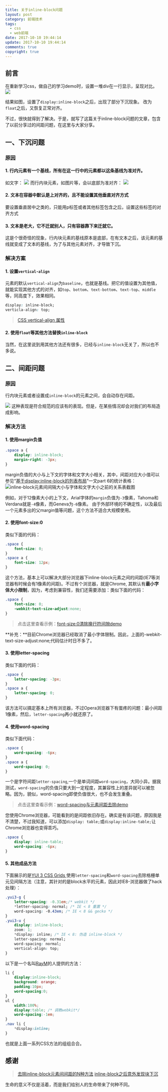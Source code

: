 ```yaml
---
title: 关于inline-block问题
layout: post
category: 前端技术
tags:
  - css
  - web前端
date: 2017-10-10 19:44:14
update: 2017-10-10 19:44:14
comments: true
copyright: true
---
```


## 前言

在重新学习css，做自己的学习demo时，设置一堆div在一行显示，呈现对比。
![](https://upload-images.jianshu.io/upload_images/7295449-645cd42dd9f41dea.png?imageMogr2/auto-orient/strip%7CimageView2/2/w/1240)

结果如图，设置了`display:inline-block`之后，出现了部分下沉现象。
改为`float`之后，又恢复正常对齐。

不过，很快就得到了解决。于是，就写了这篇关于inline-block问题的文章，包含了以前分享过的间距问题，在这里与大家分享。

<!-- more -->

## 一、下沉问题
### 原因
#### 1. 行内元素有一个基线，所有在这一行中的元素都以这条基线为准对齐。
如文字：
![](https://upload-images.jianshu.io/upload_images/7295449-4952b99592ab7302.png?imageMogr2/auto-orient/strip%7CimageView2/2/w/1240)
而行内块元素，如图片等，会以底部为准对齐：
![](https://upload-images.jianshu.io/upload_images/7295449-8ca4720b6246b9de.png?imageMogr2/auto-orient/strip%7CimageView2/2/w/1240)

#### 2. 文本在容器中默认是上对齐的，且不能设置其他垂直对齐方式
要设置垂直居中之类的，只能用p标签或者其他标签包含之后，设置这些标签的对齐方式

#### 3. 文本是老大，它不迁就别人，只有容器靠下来迁就它。
这是个很奇怪的现象，行内块元素的基线原本是底部，在有文本之后，该元素的基线就变成了文本的基线，为了与其他元素对齐，才导致下沉。

### 解决方案
#### 1. 设置`vertical-align`
元素的默认`vertical-align`为`baseline`，也就是基线。把它的值设置为其他值，就能实现其他方式的对齐，如`top`、`bottom`、`text-bottom`、`text-top`、`middle`等，同高度下，效果相同。
```css
display: inline-block;
verticla-align: top;
```
>[CSS vertical-align 属性](https://www.w3school.com.cn/cssref/pr_pos_vertical-align.asp)


#### 2. 使用``float``等其他方法替换`inline-block`
当然，在这里说到用其他方法还有很多，已经与`inline-block`无关了，所以也不多说。

## 二、间距问题

### 原因
行内块元素或者设置成`inline-block`的元素之间，会自动存在间距。

![](https://upload-images.jianshu.io/upload_images/7295449-0a1875e35ac9b536.png?imageMogr2/auto-orient/strip%7CimageView2/2/w/1240)
这种表现是符合规范的应该有的表现。但是，在某些情况却会对我们的布局造成影响。

### 解决方法
#### 1. 使用margin负值
```css
.space a { 
    display: inline-block;
    margin-right: -3px;
}
```

margin负值的大小与上下文的字体和文字大小相关，其中，间距对应大小值可以参见“[基于display:inline-block的列表布局](https://www.zhangxinxu.com/wordpress/?p=1194)”一文part 6的统计表格：
![inline-block元素间间隔大小与字体和文字大小之前的关系表截图](https://upload-images.jianshu.io/upload_images/7295449-31a1fde60a029299.png?imageMogr2/auto-orient/strip%7CimageView2/2/w/1240)

例如，对于12像素大小的上下文，Arial字体的`margin`负值为`-3`像素，Tahoma和Verdana就是`-4`像素，而Geneva为`-6`像素。
由于外部环境的不确定性，以及最后一个元素多出的父margin值等问题，这个方法不适合大规模使用。

#### 2. 使用font-size:0
类似下面的代码：
```css
.space {
    font-size: 0;
}
.space a {
    font-size: 12px;
}
```

这个方法，基本上可以解决大部分浏览器下inline-block元素之间的间距(IE7等浏览器有时候会有1像素的间距)。不过有个浏览器，就是Chrome, 其默认有**最小字体大小限制**，因为，考虑到兼容性，我们还需要添加：类似下面的代码：
```css
.space {
    font-size: 0;
    -webkit-text-size-adjust:none;
}
```

>点击这里查看示例：[font-size:0清除换行符间隙demo](https://www.zhangxinxu.com/study/201011/img-font-size-clear-blank.html)

**补充：**目前Chrome浏览器已经取消了最小字体限制。因此，上面的-webkit-text-size-adjust:none;代码估计时日不多了。

#### 3. 使用letter-spacing
类似下面的代码：
```css
.space {
    letter-spacing: -3px;
}
.space a {
    letter-spacing: 0;
}
```

该方法可以搞定基本上所有浏览器，不过Opera浏览器下有蛋疼的问题：最小间距1像素，然后，`letter-spacing`再小就还原了。

#### 4. 使用word-spacing
类似下面代码：
```css
.space {
    word-spacing: -6px;
}
.space a {
    word-spacing: 0;
}
```

一个是字符间距`letter-spacing`,一个是单词间距`word-spacing`，大同小异。据我测试，`word-spacing`的负值只要大到一定程度，其兼容性上的差异就可以被忽略。因为，貌似，word-spacing即使负值很大，也不会发生重叠。

>点击这里查看示例：[word-spacing与元素间距去除demo](https://www.zhangxinxu.com/study/201204/inline-block-space-word-spacing.html)

您使用Chrome浏览器，可能看到的是间距依旧存在。确实是有该问题，原因我是不清楚，不过我知道，可以添加`display: table;`或`display:inline-table;`让Chrome浏览器也变得乖巧。
```css
.space {
    display: inline-table;
    word-spacing: -6px;
}
```
#### 5. 其他成品方法
下面展示的是[YUI 3 CSS Grids ](https://yuilibrary.com/yui/docs/cssgrids/)使用`letter-spacing`和`word-spacing`去除格栅单元见间隔方法（注意，其针对的是block水平的元素，因此对IE8-浏览器做了hack处理）：
```css
.yui3-g {
    letter-spacing: -0.31em;/* webkit */
    *letter-spacing: normal; /* IE < 8 重置 */
    word-spacing: -0.43em; /* IE < 8 && gecko */
}
.yui3-u {
    display: inline-block;
    zoom: 1;
    *display: inline; /* IE < 8: 伪造 inline-block */
    letter-spacing: normal;
    word-spacing: normal;
    vertical-align: top;
}
```

以下是一个名叫[RayM](https://raym31.home.comcast.net/)的人提供的方法：
```css
li {
    display:inline-block;
    background: orange;
    padding:10px;
    word-spacing:0;
}
ul {
    width:100%;
    display:table; /* 调教webkit*/
    word-spacing:-1em;
}
.nav li {
    *display:inline;
}
```

也就是上面一系列CSS方法的组组合合。

## 感谢
>[去除inline-block元素间间距的N种方法](https://www.zhangxinxu.com/wordpress/2012/04/inline-block-space-remove-%E5%8E%BB%E9%99%A4%E9%97%B4%E8%B7%9D/)
[inline-block之后意外发现块下沉](https://blog.csdn.net/qq_27545151/article/details/48598397)

<common-Quote>生命的意义不仅是活着，而是我们给别人的生命带来了何种不同。</common-Quote>
